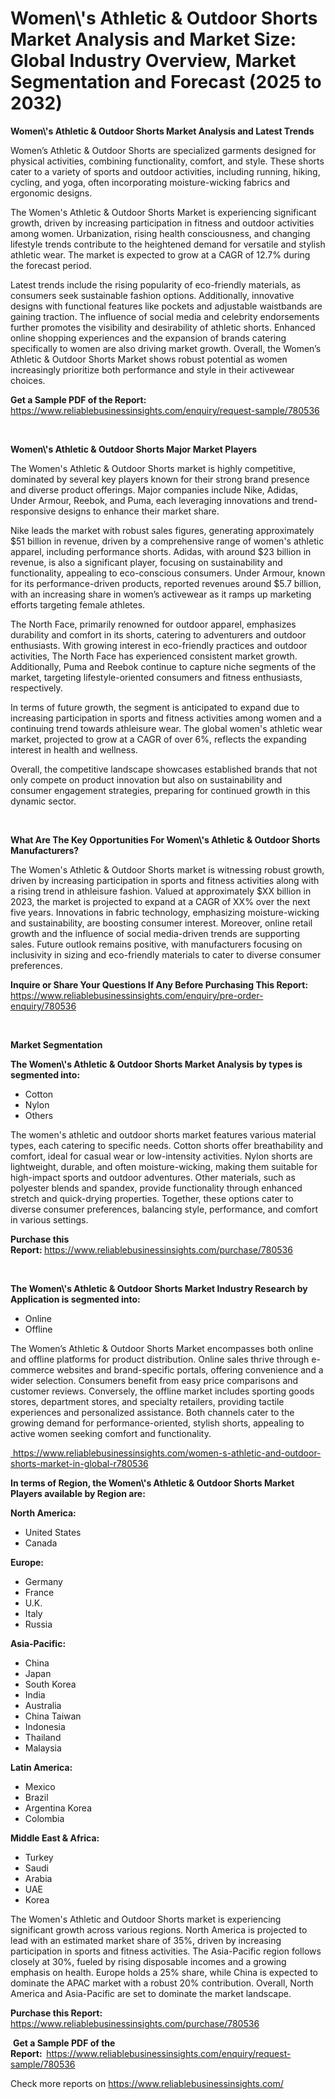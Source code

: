 <p><h1>Women\'s Athletic & Outdoor Shorts Market Analysis and Market Size: Global Industry Overview, Market Segmentation and Forecast (2025 to 2032)</h1></p><p><strong>Women\'s Athletic & Outdoor Shorts Market Analysis and Latest Trends</strong></p>
<p><p>Women’s Athletic & Outdoor Shorts are specialized garments designed for physical activities, combining functionality, comfort, and style. These shorts cater to a variety of sports and outdoor activities, including running, hiking, cycling, and yoga, often incorporating moisture-wicking fabrics and ergonomic designs.</p><p>The Women's Athletic & Outdoor Shorts Market is experiencing significant growth, driven by increasing participation in fitness and outdoor activities among women. Urbanization, rising health consciousness, and changing lifestyle trends contribute to the heightened demand for versatile and stylish athletic wear. The market is expected to grow at a CAGR of 12.7% during the forecast period. </p><p>Latest trends include the rising popularity of eco-friendly materials, as consumers seek sustainable fashion options. Additionally, innovative designs with functional features like pockets and adjustable waistbands are gaining traction. The influence of social media and celebrity endorsements further promotes the visibility and desirability of athletic shorts. Enhanced online shopping experiences and the expansion of brands catering specifically to women are also driving market growth. Overall, the Women’s Athletic & Outdoor Shorts Market shows robust potential as women increasingly prioritize both performance and style in their activewear choices.</p></p>
<p><strong>Get a Sample PDF of the Report:&nbsp;</strong> <a href="https://www.reliablebusinessinsights.com/enquiry/request-sample/780536?utm_campaign=3134&utm_medium=2&utm_source=Github&utm_content=ia&utm_term=26032025&utm_id=womens-athletic-outdoor-shorts">https://www.reliablebusinessinsights.com/enquiry/request-sample/780536</a></p>
<p>&nbsp;</p>
<p><strong>Women\'s Athletic & Outdoor Shorts Major Market Players</strong></p>
<p><p>The Women's Athletic & Outdoor Shorts market is highly competitive, dominated by several key players known for their strong brand presence and diverse product offerings. Major companies include Nike, Adidas, Under Armour, Reebok, and Puma, each leveraging innovations and trend-responsive designs to enhance their market share. </p><p>Nike leads the market with robust sales figures, generating approximately $51 billion in revenue, driven by a comprehensive range of women's athletic apparel, including performance shorts. Adidas, with around $23 billion in revenue, is also a significant player, focusing on sustainability and functionality, appealing to eco-conscious consumers. Under Armour, known for its performance-driven products, reported revenues around $5.7 billion, with an increasing share in women’s activewear as it ramps up marketing efforts targeting female athletes.</p><p>The North Face, primarily renowned for outdoor apparel, emphasizes durability and comfort in its shorts, catering to adventurers and outdoor enthusiasts. With growing interest in eco-friendly practices and outdoor activities, The North Face has experienced consistent market growth. Additionally, Puma and Reebok continue to capture niche segments of the market, targeting lifestyle-oriented consumers and fitness enthusiasts, respectively.</p><p>In terms of future growth, the segment is anticipated to expand due to increasing participation in sports and fitness activities among women and a continuing trend towards athleisure wear. The global women's athletic wear market, projected to grow at a CAGR of over 6%, reflects the expanding interest in health and wellness.</p><p>Overall, the competitive landscape showcases established brands that not only compete on product innovation but also on sustainability and consumer engagement strategies, preparing for continued growth in this dynamic sector.</p></p>
<p>&nbsp;</p>
<p><strong>What Are The Key Opportunities For Women\'s Athletic & Outdoor Shorts Manufacturers?</strong></p>
<p><p>The Women's Athletic & Outdoor Shorts market is witnessing robust growth, driven by increasing participation in sports and fitness activities along with a rising trend in athleisure fashion. Valued at approximately $XX billion in 2023, the market is projected to expand at a CAGR of XX% over the next five years. Innovations in fabric technology, emphasizing moisture-wicking and sustainability, are boosting consumer interest. Moreover, online retail growth and the influence of social media-driven trends are supporting sales. Future outlook remains positive, with manufacturers focusing on inclusivity in sizing and eco-friendly materials to cater to diverse consumer preferences.</p></p>
<p><strong>Inquire or Share Your Questions If Any Before Purchasing This Report:</strong> <a href="https://www.reliablebusinessinsights.com/enquiry/pre-order-enquiry/780536?utm_campaign=3134&utm_medium=2&utm_source=Github&utm_content=ia&utm_term=26032025&utm_id=womens-athletic-outdoor-shorts">https://www.reliablebusinessinsights.com/enquiry/pre-order-enquiry/780536</a></p>
<p>&nbsp;</p>
<p><strong>Market Segmentation</strong></p>
<p><strong>The Women\'s Athletic & Outdoor Shorts Market Analysis by types is segmented into:</strong></p>
<p><ul><li>Cotton</li><li>Nylon</li><li>Others</li></ul></p>
<p><p>The women's athletic and outdoor shorts market features various material types, each catering to specific needs. Cotton shorts offer breathability and comfort, ideal for casual wear or low-intensity activities. Nylon shorts are lightweight, durable, and often moisture-wicking, making them suitable for high-impact sports and outdoor adventures. Other materials, such as polyester blends and spandex, provide functionality through enhanced stretch and quick-drying properties. Together, these options cater to diverse consumer preferences, balancing style, performance, and comfort in various settings.</p></p>
<p><strong>Purchase this Report:&nbsp;</strong><a href="https://www.reliablebusinessinsights.com/purchase/780536?utm_campaign=3134&utm_medium=2&utm_source=Github&utm_content=ia&utm_term=26032025&utm_id=womens-athletic-outdoor-shorts">https://www.reliablebusinessinsights.com/purchase/780536</a></p>
<p>&nbsp;</p>
<p><strong>The Women\'s Athletic & Outdoor Shorts Market Industry Research by Application is segmented into:</strong></p>
<p><ul><li>Online</li><li>Offline</li></ul></p>
<p><p>The Women’s Athletic & Outdoor Shorts Market encompasses both online and offline platforms for product distribution. Online sales thrive through e-commerce websites and brand-specific portals, offering convenience and a wider selection. Consumers benefit from easy price comparisons and customer reviews. Conversely, the offline market includes sporting goods stores, department stores, and specialty retailers, providing tactile experiences and personalized assistance. Both channels cater to the growing demand for performance-oriented, stylish shorts, appealing to active women seeking comfort and functionality.</p></p>
<p><a href="https://www.reliablebusinessinsights.com/women-s-athletic-and-outdoor-shorts-market-in-global-r780536?utm_campaign=3134&utm_medium=2&utm_source=Github&utm_content=ia&utm_term=26032025&utm_id=womens-athletic-outdoor-shorts">&nbsp;https://www.reliablebusinessinsights.com/women-s-athletic-and-outdoor-shorts-market-in-global-r780536</a></p>
<p><strong>In terms of Region, the Women\'s Athletic & Outdoor Shorts Market Players available by Region are:</strong></p>
<p>
    <p> <strong> North America: </strong>
        <ul>
            <li>United States</li>
            <li>Canada</li>
        </ul>
        </p> 
    <p> <strong> Europe: </strong>
        <ul>
            <li>Germany</li>
            <li>France</li>
            <li>U.K.</li>
            <li>Italy</li>
            <li>Russia</li>
        </ul>
        </p> 
    <p> <strong> Asia-Pacific: </strong>
        <ul>
            <li>China</li>
            <li>Japan</li>
            <li>South Korea</li>
            <li>India</li>
            <li>Australia</li>
            <li>China Taiwan</li>
            <li>Indonesia</li>
            <li>Thailand</li>
            <li>Malaysia</li>
        </ul>
        </p> 
    <p> <strong> Latin America: </strong>
        <ul>
            <li>Mexico</li>
            <li>Brazil</li>
            <li>Argentina Korea</li>
            <li>Colombia</li>
        </ul>
        </p> 
    <p> <strong> Middle East & Africa: </strong>
        <ul>
            <li>Turkey</li>
            <li>Saudi</li>
            <li>Arabia</li>
            <li>UAE</li>
            <li>Korea</li>
        </ul>
    </p>
    </p>
<p><p>The Women's Athletic and Outdoor Shorts market is experiencing significant growth across various regions. North America is projected to lead with an estimated market share of 35%, driven by increasing participation in sports and fitness activities. The Asia-Pacific region follows closely at 30%, fueled by rising disposable incomes and a growing emphasis on health. Europe holds a 25% share, while China is expected to dominate the APAC market with a robust 20% contribution. Overall, North America and Asia-Pacific are set to dominate the market landscape.</p></p>
<p><strong>Purchase this Report: </strong><a href="https://www.reliablebusinessinsights.com/purchase/780536?utm_campaign=3134&utm_medium=2&utm_source=Github&utm_content=ia&utm_term=26032025&utm_id=womens-athletic-outdoor-shorts">https://www.reliablebusinessinsights.com/purchase/780536</a></p>
<p>&nbsp;<strong>Get a Sample PDF of the Report:&nbsp;&nbsp;</strong><a href="https://www.reliablebusinessinsights.com/enquiry/request-sample/780536?utm_campaign=3134&utm_medium=2&utm_source=Github&utm_content=ia&utm_term=26032025&utm_id=womens-athletic-outdoor-shorts">https://www.reliablebusinessinsights.com/enquiry/request-sample/780536</a></p>
<p><strong></strong></p>
<p>Check more reports on <a href="https://www.reliablebusinessinsights.com/?utm_campaign=3134&utm_medium=2&utm_source=Github&utm_content=ia&utm_term=26032025&utm_id=womens-athletic-outdoor-shorts">https://www.reliablebusinessinsights.com/</a></p>